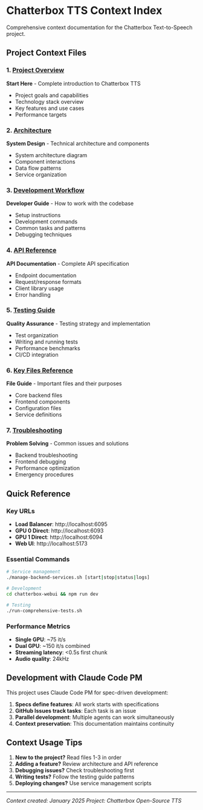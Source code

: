 # Chatterbox TTS Context Index

Comprehensive context documentation for the Chatterbox Text-to-Speech project.

## Project Context Files

### 1. [Project Overview](./project-overview.md)
**Start Here** - Complete introduction to Chatterbox TTS
- Project goals and capabilities
- Technology stack overview
- Key features and use cases
- Performance targets

### 2. [Architecture](./architecture.md)
**System Design** - Technical architecture and components
- System architecture diagram
- Component interactions
- Data flow patterns
- Service organization

### 3. [Development Workflow](./development-workflow.md)
**Developer Guide** - How to work with the codebase
- Setup instructions
- Development commands
- Common tasks and patterns
- Debugging techniques

### 4. [API Reference](./api-reference.md)
**API Documentation** - Complete API specification
- Endpoint documentation
- Request/response formats
- Client library usage
- Error handling

### 5. [Testing Guide](./testing-guide.md)
**Quality Assurance** - Testing strategy and implementation
- Test organization
- Writing and running tests
- Performance benchmarks
- CI/CD integration

### 6. [Key Files Reference](./key-files-reference.md)
**File Guide** - Important files and their purposes
- Core backend files
- Frontend components
- Configuration files
- Service definitions

### 7. [Troubleshooting](./troubleshooting.md)
**Problem Solving** - Common issues and solutions
- Backend troubleshooting
- Frontend debugging
- Performance optimization
- Emergency procedures

## Quick Reference

### Key URLs
- **Load Balancer**: http://localhost:6095
- **GPU 0 Direct**: http://localhost:6093
- **GPU 1 Direct**: http://localhost:6094
- **Web UI**: http://localhost:5173

### Essential Commands
```bash
# Service management
./manage-backend-services.sh [start|stop|status|logs]

# Development
cd chatterbox-webui && npm run dev

# Testing
./run-comprehensive-tests.sh
```

### Performance Metrics
- **Single GPU**: ~75 it/s
- **Dual GPU**: ~150 it/s combined
- **Streaming latency**: <0.5s first chunk
- **Audio quality**: 24kHz

## Development with Claude Code PM

This project uses Claude Code PM for spec-driven development:

1. **Specs define features**: All work starts with specifications
2. **GitHub Issues track tasks**: Each task is an issue
3. **Parallel development**: Multiple agents can work simultaneously
4. **Context preservation**: This documentation maintains continuity

## Context Usage Tips

1. **New to the project?** Read files 1-3 in order
2. **Adding a feature?** Review architecture and API reference
3. **Debugging issues?** Check troubleshooting first
4. **Writing tests?** Follow the testing guide patterns
5. **Deploying changes?** Use service management scripts

---

*Context created: January 2025*
*Project: Chatterbox Open-Source TTS*